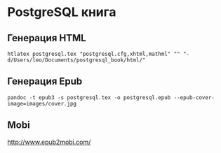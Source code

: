 # PostgreSQL книга



## Генерация HTML

    htlatex postgresql.tex "postgresql.cfg,xhtml,mathml" "" "-d/Users/leo/Documents/postgresql_book/html/"

## Генерация Epub

    pandoc -t epub3 -s postgresql.tex -o postgresql.epub --epub-cover-image=images/cover.jpg

## Mobi

http://www.epub2mobi.com/